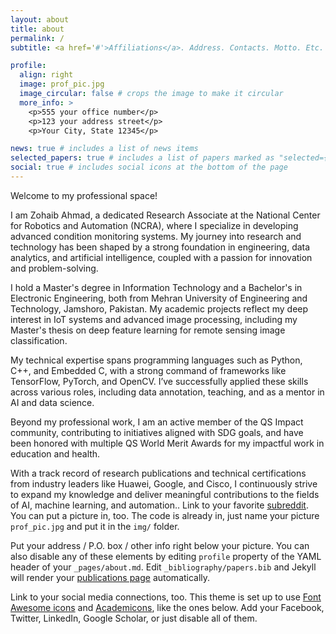 ```yaml
---
layout: about
title: about
permalink: /
subtitle: <a href='#'>Affiliations</a>. Address. Contacts. Motto. Etc.

profile:
  align: right
  image: prof_pic.jpg
  image_circular: false # crops the image to make it circular
  more_info: >
    <p>555 your office number</p>
    <p>123 your address street</p>
    <p>Your City, State 12345</p>

news: true # includes a list of news items
selected_papers: true # includes a list of papers marked as "selected={true}"
social: true # includes social icons at the bottom of the page
---
```


Welcome to my professional space!

I am Zohaib Ahmad, a dedicated Research Associate at the National Center for Robotics and Automation (NCRA), where I specialize in developing advanced condition monitoring systems. My journey into research and technology has been shaped by a strong foundation in engineering, data analytics, and artificial intelligence, coupled with a passion for innovation and problem-solving.

I hold a Master's degree in Information Technology and a Bachelor's in Electronic Engineering, both from Mehran University of Engineering and Technology, Jamshoro, Pakistan. My academic projects reflect my deep interest in IoT systems and advanced image processing, including my Master's thesis on deep feature learning for remote sensing image classification.

My technical expertise spans programming languages such as Python, C++, and Embedded C, with a strong command of frameworks like TensorFlow, PyTorch, and OpenCV. I’ve successfully applied these skills across various roles, including data annotation, teaching, and as a mentor in AI and data science.

Beyond my professional work, I am an active member of the QS Impact community, contributing to initiatives aligned with SDG goals, and have been honored with multiple QS World Merit Awards for my impactful work in education and health.

With a track record of research publications and technical certifications from industry leaders like Huawei, Google, and Cisco, I continuously strive to expand my knowledge and deliver meaningful contributions to the fields of AI, machine learning, and automation.. Link to your favorite [subreddit](http://reddit.com). You can put a picture in, too. The code is already in, just name your picture `prof_pic.jpg` and put it in the `img/` folder.

Put your address / P.O. box / other info right below your picture. You can also disable any of these elements by editing `profile` property of the YAML header of your `_pages/about.md`. Edit `_bibliography/papers.bib` and Jekyll will render your [publications page](/al-folio/publications/) automatically.

Link to your social media connections, too. This theme is set up to use [Font Awesome icons](https://fontawesome.com/) and [Academicons](https://jpswalsh.github.io/academicons/), like the ones below. Add your Facebook, Twitter, LinkedIn, Google Scholar, or just disable all of them.
